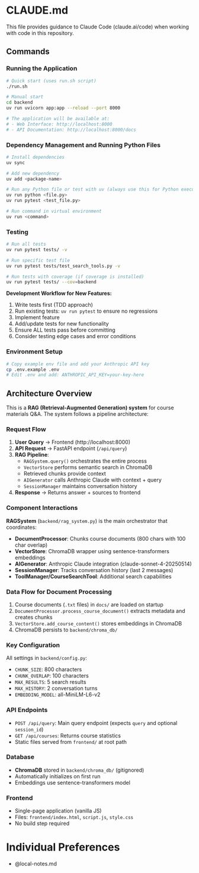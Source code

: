 # CLAUDE.md

This file provides guidance to Claude Code (claude.ai/code) when working with code in this repository.

## Commands

### Running the Application
```bash
# Quick start (uses run.sh script)
./run.sh

# Manual start
cd backend
uv run uvicorn app:app --reload --port 8000

# The application will be available at:
# - Web Interface: http://localhost:8000
# - API Documentation: http://localhost:8000/docs
```

### Dependency Management and Running Python Files
```bash
# Install dependencies
uv sync

# Add new dependency
uv add <package-name>

# Run any Python file or test with uv (always use this for Python execution)
uv run python <file.py>
uv run pytest <test_file.py>

# Run command in virtual environment
uv run <command>
```

### Testing
```bash
# Run all tests
uv run pytest tests/ -v

# Run specific test file
uv run pytest tests/test_search_tools.py -v

# Run tests with coverage (if coverage is installed)
uv run pytest tests/ --cov=backend
```

**Development Workflow for New Features:**
1. Write tests first (TDD approach)
2. Run existing tests: `uv run pytest` to ensure no regressions
3. Implement feature
4. Add/update tests for new functionality
5. Ensure ALL tests pass before committing
6. Consider testing edge cases and error conditions

### Environment Setup
```bash
# Copy example env file and add your Anthropic API key
cp .env.example .env
# Edit .env and add: ANTHROPIC_API_KEY=your-key-here
```

## Architecture Overview

This is a **RAG (Retrieval-Augmented Generation) system** for course materials Q&A. The system follows a pipeline architecture:

### Request Flow
1. **User Query** → Frontend (http://localhost:8000)
2. **API Request** → FastAPI endpoint (`/api/query`)
3. **RAG Pipeline**:
   - `RAGSystem.query()` orchestrates the entire process
   - `VectorStore` performs semantic search in ChromaDB
   - Retrieved chunks provide context
   - `AIGenerator` calls Anthropic Claude with context + query
   - `SessionManager` maintains conversation history
4. **Response** → Returns answer + sources to frontend

### Component Interactions

**RAGSystem** (`backend/rag_system.py`) is the main orchestrator that coordinates:
- **DocumentProcessor**: Chunks course documents (800 chars with 100 char overlap)
- **VectorStore**: ChromaDB wrapper using sentence-transformers embeddings
- **AIGenerator**: Anthropic Claude integration (claude-sonnet-4-20250514)
- **SessionManager**: Tracks conversation history (last 2 messages)
- **ToolManager/CourseSearchTool**: Additional search capabilities

### Data Flow for Document Processing
1. Course documents (`.txt` files) in `docs/` are loaded on startup
2. `DocumentProcessor.process_course_document()` extracts metadata and creates chunks
3. `VectorStore.add_course_content()` stores embeddings in ChromaDB
4. ChromaDB persists to `backend/chroma_db/`

### Key Configuration
All settings in `backend/config.py`:
- `CHUNK_SIZE`: 800 characters
- `CHUNK_OVERLAP`: 100 characters
- `MAX_RESULTS`: 5 search results
- `MAX_HISTORY`: 2 conversation turns
- `EMBEDDING_MODEL`: all-MiniLM-L6-v2

### API Endpoints
- `POST /api/query`: Main query endpoint (expects `query` and optional `session_id`)
- `GET /api/courses`: Returns course statistics
- Static files served from `frontend/` at root path

### Database
- **ChromaDB** stored in `backend/chroma_db/` (gitignored)
- Automatically initializes on first run
- Embeddings use sentence-transformers model

### Frontend
- Single-page application (vanilla JS)
- Files: `frontend/index.html`, `script.js`, `style.css`
- No build step required

# Individual Preferences
- @local-notes.md